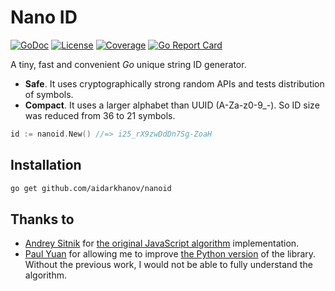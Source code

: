 # Nano ID

[![GoDoc](https://godoc.org/github.com/aidarkhanov/nanoid?status.svg)](https://godoc.org/github.com/aidarkhanov/nanoid) [![License](http://img.shields.io/badge/license-MIT-red.svg?style=flat)](https://raw.githubusercontent.com/aidarkhanov/nanoid/master/LICENSE) [![Coverage](http://gocover.io/_badge/github.com/aidarkhanov/nanoid)](http://gocover.io/github.com/aidarkhanov/nanoid) [![Go Report Card](https://goreportcard.com/badge/github.com/aidarkhanov/nanoid)](https://goreportcard.com/report/github.com/aidarkhanov/nanoid)

A tiny, fast and convenient _Go_ unique string ID generator.

* __Safe__. It uses cryptographically strong random APIs and tests distribution of symbols.
* __Compact__. It uses a larger alphabet than UUID (A-Za-z0-9_-). So ID size was reduced from 36 to 21 symbols.

```go
id := nanoid.New() //=> i25_rX9zwDdDn7Sg-ZoaH
```

## Installation

```sh
go get github.com/aidarkhanov/nanoid
```

## Thanks to

* [Andrey Sitnik](https://github.com/ai) for [the original JavaScript algorithm](https://github.com/ai/nanoid) implementation.
* [Paul Yuan](https://github.com/puyuan) for allowing me to improve [the Python version](https://github.com/puyuan/py-nanoid) of the library. Without the previous work, I would not be able to fully understand the algorithm.
